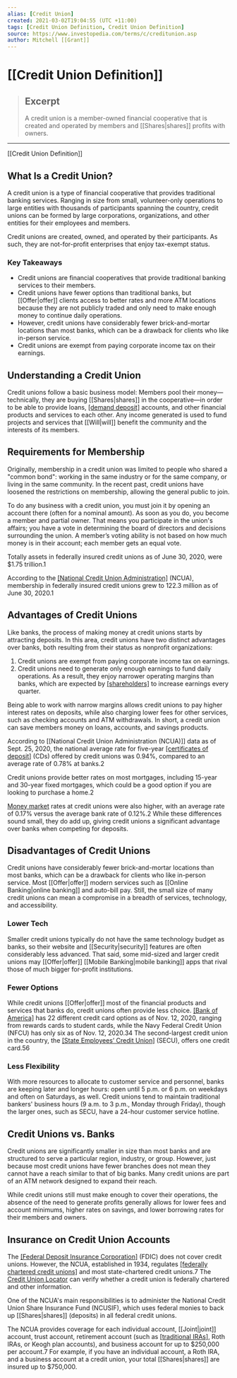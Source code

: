 ```yaml
---
alias: [Credit Union]
created: 2021-03-02T19:04:55 (UTC +11:00)
tags: [Credit Union Definition, Credit Union Definition]
source: https://www.investopedia.com/terms/c/creditunion.asp
author: Mitchell [[Grant]]
---
```


# [[Credit Union Definition]]

> ## Excerpt
> A credit union is a member-owned financial cooperative that is created and operated by members and [[Shares|shares]] profits with owners.

---

[[Credit Union Definition]]
## What Is a Credit Union?

A credit union is a type of financial cooperative that provides traditional banking services. Ranging in size from small, volunteer-only operations to large entities with thousands of participants spanning the country, credit unions can be formed by large corporations, organizations, and other entities for their employees and members.

Credit unions are created, owned, and operated by their participants. As such, they are not-for-profit enterprises that enjoy tax-exempt status.

### Key Takeaways

-   Credit unions are financial cooperatives that provide traditional banking services to their members.
-   Credit unions have fewer options than traditional banks, but [[Offer|offer]] clients access to better rates and more ATM locations because they are not publicly traded and only need to make enough money to continue daily operations.
-   However, credit unions have considerably fewer brick-and-mortar locations than most banks, which can be a drawback for clients who like in-person service.
-   Credit unions are exempt from paying corporate income tax on their earnings.

## Understanding a Credit Union

Credit unions follow a basic business model: Members pool their money—technically, they are buying [[Shares|shares]] in the cooperative—in order to be able to provide loans, [[demand deposit]](https://www.investopedia.com/terms/d/demanddeposit.asp) accounts, and other financial products and services to each other. Any income generated is used to fund projects and services that [[Will|will]] benefit the community and the interests of its members.

## Requirements for Membership

Originally, membership in a credit union was limited to people who shared a "common bond": working in the same industry or for the same company, or living in the same community. In the recent past, credit unions have loosened the restrictions on membership, allowing the general public to join.

To do any business with a credit union, you must join it by opening an account there (often for a nominal amount). As soon as you do, you become a member and partial owner. That means you participate in the union's affairs; you have a vote in determining the board of directors and decisions surrounding the union. A member’s voting ability is not based on how much money is in their account; each member gets an equal vote.

Totally assets in federally insured credit unions as of June 30, 2020, were $1.75 trillion.1

According to the [[National Credit Union Administration]](https://www.investopedia.com/terms/n/ncua.asp) (NCUA), membership in federally insured credit unions grew to 122.3 million as of June 30, 2020.1

## Advantages of Credit Unions

Like banks, the process of making money at credit unions starts by attracting deposits. In this area, credit unions have two distinct advantages over banks, both resulting from their status as nonprofit organizations:

1.  Credit unions are exempt from paying corporate income tax on earnings.
2.  Credit unions need to generate only enough earnings to fund daily operations. As a result, they enjoy narrower operating margins than banks, which are expected by [[shareholders]](https://www.investopedia.com/terms/s/shareholder.asp) to increase earnings every quarter.

Being able to work with narrow margins allows credit unions to pay higher interest rates on deposits, while also charging lower fees for other services, such as checking accounts and ATM withdrawals. In short, a credit union can save members money on loans, accounts, and savings products.

According to [[National Credit Union Administration (NCUA)]] data as of Sept. 25, 2020, the national average rate for five-year [[certificates of deposit]](https://www.investopedia.com/terms/c/certificateofdeposit.asp) (CDs) offered by credit unions was 0.94%, compared to an average rate of 0.78% at banks.2

Credit unions provide better rates on most mortgages, including 15-year and 30-year fixed mortgages, which could be a good option if you are looking to purchase a home.2

[Money market](https://www.investopedia.com/terms/m/moneymarket.asp) rates at credit unions were also higher, with an average rate of 0.17% versus the average bank rate of 0.12%.2 While these differences sound small, they do add up, giving credit unions a significant advantage over banks when competing for deposits.

## Disadvantages of Credit Unions

Credit unions have considerably fewer brick-and-mortar locations than most banks, which can be a drawback for clients who like in-person service. Most [[Offer|offer]] modern services such as [[Online Banking|online banking]] and auto-bill pay. Still, the small size of many credit unions can mean a compromise in a breadth of services, technology, and accessibility.

### Lower Tech

Smaller credit unions typically do not have the same technology budget as banks, so their website and [[Security|security]] features are often considerably less advanced. That said, some mid-sized and larger credit unions may [[Offer|offer]] [[Mobile Banking|mobile banking]] apps that rival those of much bigger for-profit institutions.

### Fewer Options

While credit unions [[Offer|offer]] most of the financial products and services that banks do, credit unions often provide less choice. [[Bank of America]](https://www.investopedia.com/how-bank-of-america-makes-money-4798042) has 22 different credit card options as of Nov. 12, 2020, ranging from rewards cards to student cards, while the Navy Federal Credit Union (NFCU) has only six as of Nov. 12, 2020.34 The second-largest credit union in the country, the [[State Employees’ Credit Union]](https://www.investopedia.com/terms/s/state-employees-credit-union-secu.asp) (SECU), offers one credit card.56

### Less Flexibility

With more resources to allocate to customer service and personnel, banks are keeping later and longer hours: open until 5 p.m. or 6 p.m. on weekdays and often on Saturdays, as well. Credit unions tend to maintain traditional bankers' business hours (9 a.m. to 3 p.m., Monday through Friday), though the larger ones, such as SECU, have a 24-hour customer service hotline.

## Credit Unions vs. Banks

Credit unions are significantly smaller in size than most banks and are structured to serve a particular region, industry, or group. However, just because most credit unions have fewer branches does not mean they cannot have a reach similar to that of big banks. Many credit unions are part of an ATM network designed to expand their reach.

While credit unions still must make enough to cover their operations, the absence of the need to generate profits generally allows for lower fees and account minimums, higher rates on savings, and lower borrowing rates for their members and owners.

## Insurance on Credit Union Accounts

The [[Federal Deposit Insurance Corporation]](https://www.investopedia.com/terms/f/fdic.asp) (FDIC) does not cover credit unions. However, the NCUA, established in 1934, regulates [[federally chartered credit unions]](https://www.investopedia.com/ask/answers/100314/what-difference-between-state-and-federally-chartered-credit-union.asp) and most state-chartered credit unions.7 The [Credit Union Locator](http://www.mycreditunion.gov/pages/mcu-map.aspx) can verify whether a credit union is federally chartered and other information.

One of the NCUA's main responsibilities is to administer the National Credit Union Share Insurance Fund (NCUSIF), which uses federal monies to back up [[Shares|shares]] (deposits) in all federal credit unions.

The NCUA provides coverage for each individual account, [[Joint|joint]] account, trust account, retirement account (such as [[traditional IRAs]](https://www.investopedia.com/articles/personal-[[Finance|finance]]/033015/5-secrets-you-didnt-know-about-traditional-iras.asp), Roth IRAs, or Keogh plan accounts), and business account for up to $250,000 per account.7 For example, if you have an individual account, a Roth IRA, and a business account at a credit union, your total [[Shares|shares]] are insured up to $750,000.

